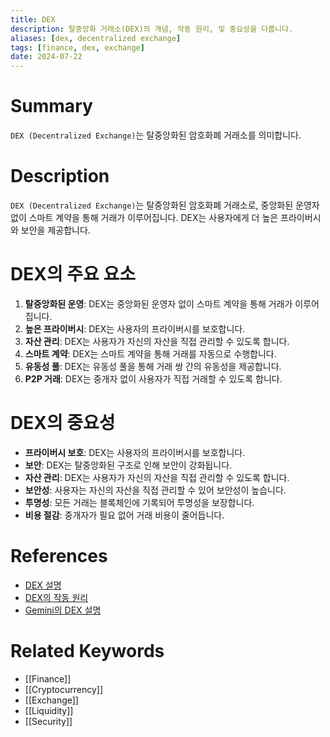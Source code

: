 ```yaml
---
title: DEX
description: 탈중앙화 거래소(DEX)의 개념, 작동 원리, 및 중요성을 다룹니다.
aliases: [dex, decentralized exchange]
tags: [finance, dex, exchange]
date: 2024-07-22
---
```


# Summary

`DEX (Decentralized Exchange)`는 탈중앙화된 암호화폐 거래소를 의미합니다.

# Description

`DEX (Decentralized Exchange)`는 탈중앙화된 암호화폐 거래소로, 중앙화된 운영자 없이 스마트 계약을 통해 거래가 이루어집니다. DEX는 사용자에게 더 높은 프라이버시와 보안을 제공합니다.

# DEX의 주요 요소

1. **탈중앙화된 운영**: DEX는 중앙화된 운영자 없이 스마트 계약을 통해 거래가 이루어집니다.
2. **높은 프라이버시**: DEX는 사용자의 프라이버시를 보호합니다.
3. **자산 관리**: DEX는 사용자가 자신의 자산을 직접 관리할 수 있도록 합니다.
4. **스마트 계약**: DEX는 스마트 계약을 통해 거래를 자동으로 수행합니다.
5. **유동성 풀**: DEX는 유동성 풀을 통해 거래 쌍 간의 유동성을 제공합니다.
6. **P2P 거래**: DEX는 중개자 없이 사용자가 직접 거래할 수 있도록 합니다.

# DEX의 중요성

- **프라이버시 보호**: DEX는 사용자의 프라이버시를 보호합니다.
- **보안**: DEX는 탈중앙화된 구조로 인해 보안이 강화됩니다.
- **자산 관리**: DEX는 사용자가 자신의 자산을 직접 관리할 수 있도록 합니다.
- **보안성**: 사용자는 자신의 자산을 직접 관리할 수 있어 보안성이 높습니다.
- **투명성**: 모든 거래는 블록체인에 기록되어 투명성을 보장합니다.
- **비용 절감**: 중개자가 필요 없어 거래 비용이 줄어듭니다.

# References

- [DEX 설명](https://en.wikipedia.org/wiki/Decentralized_exchange)
- [DEX의 작동 원리](https://www.investopedia.com/terms/d/decentralized-exchange.asp)
- [Gemini의 DEX 설명](https://www.gemini.com/cryptopedia/search?query=dex)

# Related Keywords

- [[Finance]]
- [[Cryptocurrency]]
- [[Exchange]]
- [[Liquidity]]
- [[Security]]
